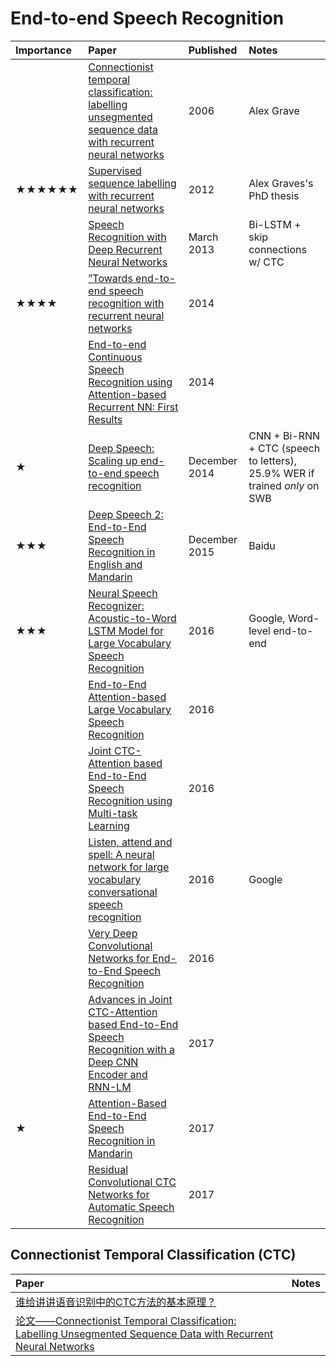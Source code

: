 # End-to-end Speech Recognition

| Importance | Paper | Published | Notes |
| :------------- | :------------- | :------------- | :------------- |
| | [Connectionist temporal classification: labelling unsegmented sequence data with recurrent neural networks](ftp://ftp.idsia.ch/pub/juergen/icml2006.pdf)| 2006 | Alex Grave
|★★★★★★ | [Supervised sequence labelling with recurrent neural networks](https://www.cs.toronto.edu/~graves/phd.pdf)| 2012 | Alex Graves's PhD thesis
 | | [Speech Recognition with Deep Recurrent Neural Networks](http://arxiv.org/abs/1303.5778v1) | March 2013 | Bi-LSTM + skip connections w/ CTC |
| ★★★★|  [”Towards end-to-end speech recognition with recurrent neural networks](proceedings.mlr.press/v32/graves14.pdf)| 2014 |
 | | [End-to-end Continuous Speech Recognition using Attention-based Recurrent NN: First Results](https://arxiv.org/pdf/1412.1602.pdf) | 2014| 
|★ |  [Deep Speech: Scaling up end-to-end speech recognition](http://arxiv.org/abs/1412.5567) | December 2014 | CNN + Bi-RNN + CTC (speech to letters), 25.9% WER if trained _only_ on SWB |
 | ★★★|  [Deep Speech 2: End-to-End Speech Recognition in English and Mandarin](http://arxiv.org/abs/1512.02595v1) | December 2015 | Baidu |
  | ★★★| [Neural Speech Recognizer: Acoustic-to-Word LSTM Model for Large Vocabulary Speech Recognition](https://arxiv.org/pdf/1610.09975) | 2016 | Google, Word-level end-to-end
| |  [End-to-End Attention-based Large Vocabulary Speech Recognition](https://arxiv.org/abs/1508.04395)| 2016|
| |  [Joint CTC-Attention based End-to-End Speech Recognition using Multi-task Learning](https://arxiv.org/pdf/1609.06773.pdf) | 2016|
| |  [Listen, attend and spell: A neural network for large vocabulary conversational speech recognition](http://ieeexplore.ieee.org/stamp/stamp.jsp?tp=&arnumber=7472621) | 2016 |Google
| |  [Very Deep Convolutional Networks for End-to-End Speech Recognition](https://arxiv.org/pdf/1610.03022.pdf) | 2016 |
| |  [Advances in Joint CTC-Attention based End-to-End Speech Recognition with a Deep CNN Encoder and RNN-LM](https://arxiv.org/pdf/1706.02737) | 2017 |
| ★|  [Attention-Based End-to-End Speech Recognition in Mandarin](https://arxiv.org/abs/1707.07167) | 2017|
 | | [Residual Convolutional CTC Networks for Automatic Speech Recognition](https://arxiv.org/pdf/1702.07793.pdf) | 2017 |
 
 ## Connectionist Temporal Classification (CTC)
 | Paper | Notes |
 | :------------- | :------------- |
 [谁给讲讲语音识别中的CTC方法的基本原理？](https://www.zhihu.com/question/47642307) | 
 [论文——Connectionist Temporal Classification: Labelling Unsegmented Sequence Data with Recurrent Neural Networks](www.jianshu.com/p/8406618e940f)|
 
